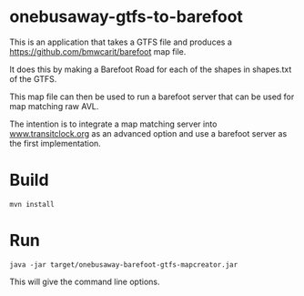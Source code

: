# onebusaway-gtfs-to-barefoot
This is an application that takes a GTFS file and produces a https://github.com/bmwcarit/barefoot map file. 

It does this by making a Barefoot Road for each of the shapes in shapes.txt of the GTFS.

This map file can then be used to run a barefoot server that can be used for map matching raw AVL. 


The intention is to integrate a map matching server into www.transitclock.org as an advanced option and use a barefoot server as the first implementation.


# Build
```
mvn install
```

# Run
```
java -jar target/onebusaway-barefoot-gtfs-mapcreator.jar
```

This will give the command line options.



